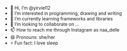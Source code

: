 - 👋 Hi, I’m @yirviel12
- 👀 I’m interested in programming, drawing and writing 
- 🌱 I’m currently learning frameworks and libraries 
- 💞️ I’m looking to collaborate on ...
- 📫 How to reach me through Instagram as naa_delle
- 😄 Pronouns: she/her
- ⚡ Fun fact: I love sleep

<!---
yirviel12/yirviel12 is a ✨ special ✨ repository because its `README.md` (this file) appears on your GitHub profile.
You can click the Preview link to take a look at your changes.
--->
